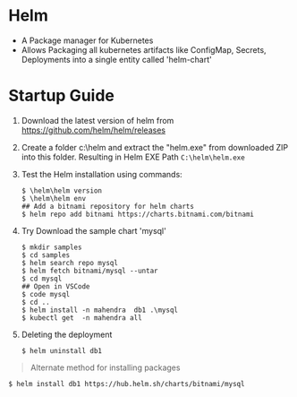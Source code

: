 # Helm

- A Package manager for Kubernetes
- Allows Packaging all kubernetes artifacts like ConfigMap, Secrets, Deployments into a single entity called 'helm-chart'


# Startup Guide

1.  Download the latest version of helm from https://github.com/helm/helm/releases

2.  Create a folder c:\helm and extract the "helm.exe" from downloaded ZIP into this folder. Resulting in Helm EXE Path `C:\helm\helm.exe`

3.  Test the Helm installation using commands:

    ```
    $ \helm\helm version
    $ \helm\helm env
    ## Add a bitnami repository for helm charts
    $ helm repo add bitnami https://charts.bitnami.com/bitnami
    ```

4.  Try Download the sample chart 'mysql' 

    ```
    $ mkdir samples
    $ cd samples
    $ helm search repo mysql
    $ helm fetch bitnami/mysql --untar
    $ cd mysql
    ## Open in VSCode
    $ code mysql
    $ cd ..
    $ helm install -n mahendra  db1 .\mysql
    $ kubectl get  -n mahendra all
    ```

5.  Deleting the deployment

    ```
    $ helm uninstall db1
    ```

> Alternate method for installing packages

   `$ helm install db1 https://hub.helm.sh/charts/bitnami/mysql `